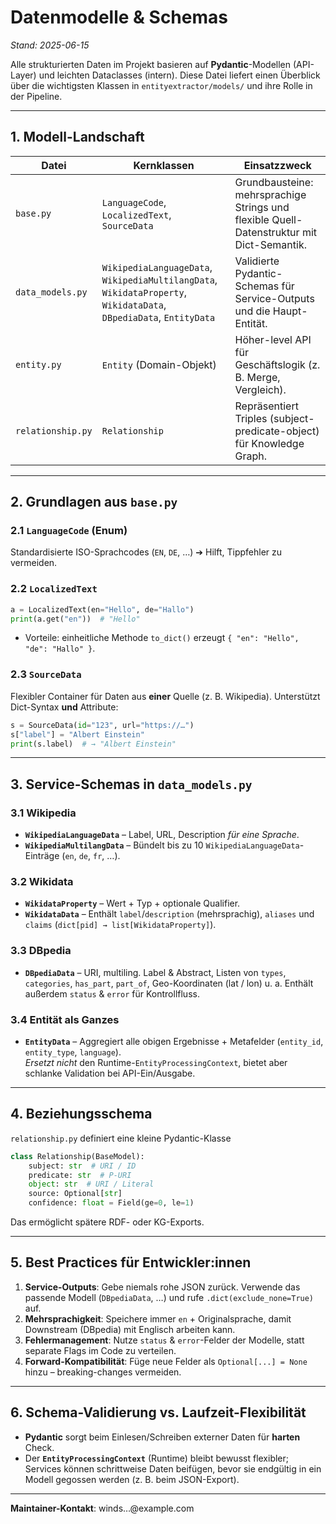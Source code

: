 # Datenmodelle & Schemas

*Stand: 2025-06-15*

Alle strukturierten Daten im Projekt basieren auf **Pydantic**-Modellen (API-Layer) und leichten Dataclasses (intern). Diese Datei liefert einen Überblick über die wichtigsten Klassen in `entityextractor/models/` und ihre Rolle in der Pipeline.

---
## 1. Modell-Landschaft

| Datei | Kernklassen | Einsatzzweck |
|-------|-------------|--------------|
| `base.py` | `LanguageCode`, `LocalizedText`, `SourceData` | Grundbausteine: mehrsprachige Strings und flexible Quell-Datenstruktur mit Dict-Semantik. |
| `data_models.py` | `WikipediaLanguageData`, `WikipediaMultilangData`, `WikidataProperty`, `WikidataData`, `DBpediaData`, `EntityData` | Validierte Pydantic-Schemas für Service-Outputs und die Haupt-Entität. |
| `entity.py` | `Entity` (Domain-Objekt) | Höher-level API für Geschäftslogik (z. B. Merge, Vergleich). |
| `relationship.py` | `Relationship` | Repräsentiert Triples (subject-predicate-object) für Knowledge Graph. |

---
## 2. Grundlagen aus `base.py`

### 2.1 `LanguageCode` (Enum)
Standardisierte ISO-Sprachcodes (`EN`, `DE`, …) ➔ Hilft, Tippfehler zu vermeiden.

### 2.2 `LocalizedText`
```python
a = LocalizedText(en="Hello", de="Hallo")
print(a.get("en"))  # "Hello"
```
* Vorteile: einheitliche Methode `to_dict()` erzeugt `{ "en": "Hello", "de": "Hallo" }`.

### 2.3 `SourceData`
Flexibler Container für Daten aus **einer** Quelle (z. B. Wikipedia). Unterstützt Dict-Syntax **und** Attribute:
```python
s = SourceData(id="123", url="https://…")
s["label"] = "Albert Einstein"
print(s.label)  # → "Albert Einstein"
```

---
## 3. Service-Schemas in `data_models.py`

### 3.1 Wikipedia
* **`WikipediaLanguageData`** – Label, URL, Description *für eine Sprache*.
* **`WikipediaMultilangData`** – Bündelt bis zu 10 `WikipediaLanguageData`-Einträge (`en`, `de`, `fr`, …).

### 3.2 Wikidata
* **`WikidataProperty`** – Wert + Typ + optionale Qualifier.  
* **`WikidataData`** – Enthält `label`/`description` (mehrsprachig), `aliases` und `claims` (`dict[pid] → list[WikidataProperty]`).

### 3.3 DBpedia
* **`DBpediaData`** – URI, multiling. Label & Abstract, Listen von `types`, `categories`, `has_part`, `part_of`, Geo-Koordinaten (lat / lon) u. a. Enthält außerdem `status` & `error` für Kontrollfluss.

### 3.4 Entität als Ganzes
* **`EntityData`** – Aggregiert alle obigen Ergebnisse + Metafelder (`entity_id`, `entity_type`, `language`).  
*Ersetzt nicht* den Runtime-`EntityProcessingContext`, bietet aber schlanke Validation bei API-Ein/Ausgabe.

---
## 4. Beziehungsschema

`relationship.py` definiert eine kleine Pydantic-Klasse
```python
class Relationship(BaseModel):
    subject: str  # URI / ID
    predicate: str  # P-URI
    object: str  # URI / Literal
    source: Optional[str]
    confidence: float = Field(ge=0, le=1)
```
Das ermöglicht spätere RDF- oder KG-Exports.

---
## 5. Best Practices für Entwickler:innen

1. **Service-Outputs**: Gebe niemals rohe JSON zurück. Verwende das passende Modell (`DBpediaData`, …) und rufe `.dict(exclude_none=True)` auf.
2. **Mehrsprachigkeit**: Speichere immer `en` + Originalsprache, damit Downstream (DBpedia) mit Englisch arbeiten kann.
3. **Fehlermanagement**: Nutze `status` & `error`-Felder der Modelle, statt separate Flags im Code zu verteilen.
4. **Forward-Kompatibilität**: Füge neue Felder als `Optional[...] = None` hinzu – breaking-changes vermeiden.

---
## 6. Schema-Validierung vs. Laufzeit-Flexibilität

* **Pydantic** sorgt beim Einlesen/Schreiben externer Daten für **harten** Check.  
* Der **`EntityProcessingContext`** (Runtime) bleibt bewusst flexibler; Services können schrittweise Daten beifügen, bevor sie endgültig in ein Modell gegossen werden (z. B. beim JSON-Export).

---
**Maintainer-Kontakt**: winds…@example.com
